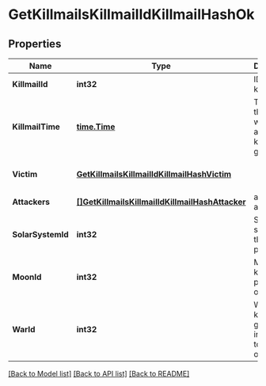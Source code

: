 # GetKillmailsKillmailIdKillmailHashOk

## Properties
Name | Type | Description | Notes
------------ | ------------- | ------------- | -------------
**KillmailId** | **int32** | ID of the killmail | [default to null]
**KillmailTime** | [**time.Time**](time.Time.md) | Time that the victim was killed and the killmail generated  | [default to null]
**Victim** | [**GetKillmailsKillmailIdKillmailHashVictim**](get_killmails_killmail_id_killmail_hash_victim.md) |  | [optional] [default to null]
**Attackers** | [**[]GetKillmailsKillmailIdKillmailHashAttacker**](get_killmails_killmail_id_killmail_hash_attacker.md) | attackers array | [default to null]
**SolarSystemId** | **int32** | Solar system that the kill took place in  | [default to null]
**MoonId** | **int32** | Moon if the kill took place at one | [optional] [default to null]
**WarId** | **int32** | War if the killmail is generated in relation to an official war  | [optional] [default to null]

[[Back to Model list]](../README.md#documentation-for-models) [[Back to API list]](../README.md#documentation-for-api-endpoints) [[Back to README]](../README.md)


